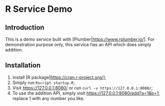 # R Service Demo
## Introduction
This is a demo service built with [Plumber|https://www.rplumber.io/]. For demonstration purpose only, this service has an API which does simply addition.
## Installation
1. Install [R package|https://cran.r-project.org/];
2. Simply run `Rscript startup.R`;
3. Visit https://127.0.0.1:8080/ or run `curl -v https://127.0.0.1:8080/`;
4. To use the addition API, simply visit https://127.0.0.1:8080/add?a=1&b=1, replace 1 with any number you like.
